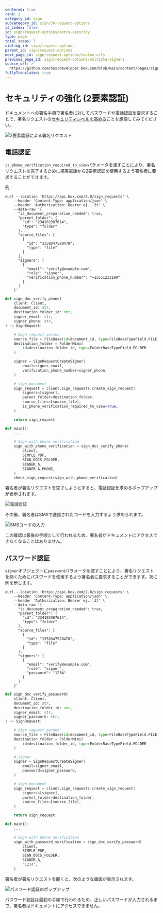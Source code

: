 ```yaml
---
centered: true
rank: 2
category_id: sign
subcategory_id: sign/30-request-options
is_index: false
id: sign/request-options/extra-security
type: page
total_steps: 7
sibling_id: sign/request-options
parent_id: sign/request-options
next_page_id: sign/request-options/custom-urls
previous_page_id: sign/request-options/multiple-signers
source_url: >-
  https://github.com/box/developer.box.com/blob/main/content/pages/sign/30-request-options/20-extra-security.md
fullyTranslated: true
---
```

# セキュリティの強化 (2要素認証)

ドキュメントへの署名手順で署名者に対してパスワードや電話認証を要求することで、署名リクエストの[セキュリティレベルを高める][2FA]ことを想像してみてください。

![2要素認証による署名リクエスト](images/sign-flow-2fa.png)

## 電話認証

`is_phone_verification_required_to_view`パラメータを渡すことにより、署名リクエストを完了するために携帯電話から2要素認証を使用するよう署名者に要求することができます。

例:

<Tabs>

<Tab title="cURL">

```curl
curl --location 'https://api.box.com/2.0/sign_requests' \
    --header 'Content-Type: application/json' \
    --header 'Authorization: Bearer ej...3t' \
    --data-raw '{
      "is_document_preparation_needed": true,
      "parent_folder": {
        "id": "234102987614",
        "type": "folder"
      },
      "source_files": [
        {
          "id": "1358047520478",
          "type": "file"
        }
      ],
      "signers": [
        {
          "email": "verify@example.com",
          "role": "signer",
          "verification_phone_number": "+15551232190"
        }
      ]
    }'

```

</Tab>

<Tab title="Pythonの次世代SDK">

```python
def sign_doc_verify_phone(
    client: Client,
    document_id: str,
    destination_folder_id: str,
    signer_email: str,
    signer_phone: str,
) -> SignRequest:

    # Sign request params
    source_file = FileBase(id=document_id, type=FileBaseTypeField.FILE)
    destination_folder = FolderMini(
        id=destination_folder_id, type=FolderBaseTypeField.FOLDER
    )

    signer = SignRequestCreateSigner(
        email=signer_email,
        verification_phone_number=signer_phone,
    )

    # sign document
    sign_request = client.sign_requests.create_sign_request(
        signers=[signer],
        parent_folder=destination_folder,
        source_files=[source_file],
        is_phone_verification_required_to_view=True,
    )

    return sign_request

def main():
    ...

    # Sign with phone verification
    sign_with_phone_verification = sign_doc_verify_phone(
        client,
        SIMPLE_PDF,
        SIGN_DOCS_FOLDER,
        SIGNER_A,
        SIGNER_A_PHONE,
    )
    check_sign_request(sign_with_phone_verification)

```

</Tab>

</Tabs>

署名者が署名リクエストを完了しようとすると、電話認証を求めるポップアップが表示されます。

![電話認証](images/sign-simple-phone-verification.png)

その後、署名者はSMSで送信されたコードを入力するよう求められます。

![SMSコードの入力](images/sign-simple-phone-verification-enter-code.png)

<Message size="small">

この確認は最後の手順として行われるため、署名者がドキュメントにアクセスできなくなることはありません。

</Message>

## パスワード認証

`signer`オブジェクトに`password`パラメータを渡すことにより、署名リクエストを開くためにパスワードを使用するよう署名者に要求することができます。次に例を示します。

<Tabs>

<Tab title="cURL">

```curl
curl --location 'https://api.box.com/2.0/sign_requests' \
    --header 'Content-Type: application/json' \
    --header 'Authorization: Bearer ej...3t' \
    --data-raw '{
      "is_document_preparation_needed": true,
      "parent_folder": {
        "id": "234102987614",
        "type": "folder"
      },
      "source_files": [
        {
          "id": "1358047520478",
          "type": "file"
        }
      ],
      "signers": [
        {
          "email": "verify@example.com",
          "role": "signer",
          "password": "1234"
        }
      ]
    }'

```

</Tab>

<Tab title="Pythonの次世代SDK">

```python
def sign_doc_verify_password(
    client: Client,
    document_id: str,
    destination_folder_id: str,
    signer_email: str,
    signer_password: str,
) -> SignRequest:

    # Sign request params
    source_file = FileBase(id=document_id, type=FileBaseTypeField.FILE)
    destination_folder = FolderMini(
        id=destination_folder_id, type=FolderBaseTypeField.FOLDER
    )

    # signer
    signer = SignRequestCreateSigner(
        email=signer_email,
        password=signer_password,
    )

    # sign document
    sign_request = client.sign_requests.create_sign_request(
        signers=[signer],
        parent_folder=destination_folder,
        source_files=[source_file],
    )

    return sign_request

def main():
    ...

    # Sign with phone verification
    sign_with_password_verification = sign_doc_verify_password(
        client,
        SIMPLE_PDF,
        SIGN_DOCS_FOLDER,
        SIGNER_A,
        "1234",
    )

```

</Tab>

</Tabs>

署名者が署名リクエストを開くと、次のような画面が表示されます。

![パスワード認証のポップアップ](images/sign-simple-password.png)

<Message size="small">

パスワード認証は最初の手順で行われるため、正しいパスワードが入力されるまで、署名者はドキュメントにアクセスできません。

</Message>

[2FA]: https://support.box.com/hc/en-us/articles/4406861109907-Additional-Signer-Authentication
